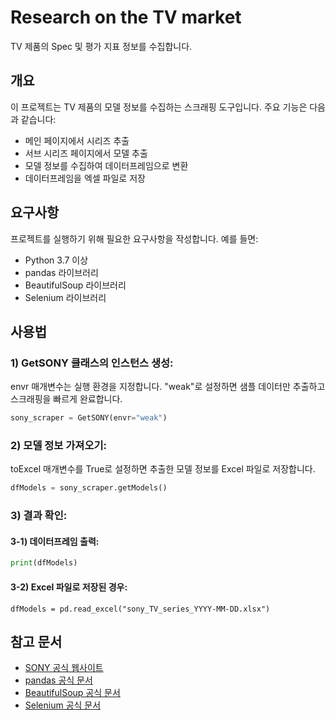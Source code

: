 # Research on the TV market

TV 제품의 Spec 및 평가 지표 정보를 수집합니다.

## 개요

이 프로젝트는 TV 제품의 모델 정보를 수집하는 스크래핑 도구입니다. 주요 기능은 다음과 같습니다:

- 메인 페이지에서 시리즈 추출
- 서브 시리즈 페이지에서 모델 추출
- 모델 정보를 수집하여 데이터프레임으로 변환
- 데이터프레임을 엑셀 파일로 저장

## 요구사항

프로젝트를 실행하기 위해 필요한 요구사항을 작성합니다. 예를 들면:

- Python 3.7 이상
- pandas 라이브러리
- BeautifulSoup 라이브러리
- Selenium 라이브러리

## 사용법

### 1) GetSONY 클래스의 인스턴스 생성:
envr 매개변수는 실행 환경을 지정합니다. "weak"로 설정하면 샘플 데이터만 추출하고 스크래핑을 빠르게 완료합니다.
```python
sony_scraper = GetSONY(envr="weak")
```
### 2) 모델 정보 가져오기:
toExcel 매개변수를 True로 설정하면 추출한 모델 정보를 Excel 파일로 저장합니다.
```python
dfModels = sony_scraper.getModels()
```

### 3) 결과 확인:
#### 3-1) 데이터프레임 출력:
```python
print(dfModels)

```
#### 3-2) Excel 파일로 저장된 경우:
```pytohn
dfModels = pd.read_excel("sony_TV_series_YYYY-MM-DD.xlsx")
```

## 참고 문서
- [SONY 공식 웹사이트](https://electronics.sony.com)
- [pandas 공식 문서](https://pandas.pydata.org/docs/)
- [BeautifulSoup 공식 문서](https://www.crummy.com/software/BeautifulSoup/bs4/doc/)
- [Selenium 공식 문서](https://selenium-python.readthedocs.io/)
